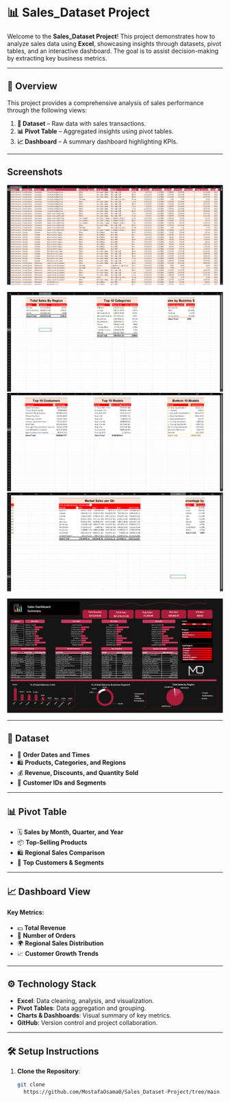 # 📊 **Sales_Dataset Project**  

Welcome to the **Sales_Dataset Project**! This project demonstrates how to analyze sales data using **Excel**, showcasing insights through datasets, pivot tables, and an interactive dashboard. The goal is to assist decision-making by extracting key business metrics.  

---

## 📝 **Overview**  

This project provides a comprehensive analysis of sales performance through the following views:  
1. **📁 Dataset** – Raw data with sales transactions.  
2. **📊 Pivot Table** – Aggregated insights using pivot tables.  
3. **📈 Dashboard** – A summary dashboard highlighting KPIs.  

---
## **Screenshots**
![Dataset](https://github.com/MostafaOsama0/Sales_Dataset-Project/blob/main/Images/Screenshot%202024-10-16%20172001.png)  

![Pivot Table](https://github.com/MostafaOsama0/Sales_Dataset-Project/blob/main/Images/Screenshot%202024-10-16%20171805.png)
![Pivot Table](https://github.com/MostafaOsama0/Sales_Dataset-Project/blob/main/Images/Screenshot%202024-10-16%20171828.png)
![Pivot Table](https://github.com/MostafaOsama0/Sales_Dataset-Project/blob/main/Images/Screenshot%202024-10-16%20171922.png)

![Dashboard](https://github.com/MostafaOsama0/Sales_Dataset-Project/blob/main/Images/Sales_DataSet%20Dashboard.png)  

---
## **📁 Dataset** 

- 📅 **Order Dates and Times**  
- 🛍️ **Products, Categories, and Regions**  
- 💰 **Revenue, Discounts, and Quantity Sold**  
- 👥 **Customer IDs and Segments**  


---

## **📊 Pivot Table**  

- 🗓️ **Sales by Month, Quarter, and Year**  
- 📦 **Top-Selling Products**  
- 🛍️ **Regional Sales Comparison**  
- 🏅 **Top Customers & Segments**  

---

## **📈 Dashboard View**  

#### **Key Metrics**:  
- 💵 **Total Revenue**  
- 🧾 **Number of Orders**  
- 🌍 **Regional Sales Distribution**  
- 📈 **Customer Growth Trends**  

---

## ⚙️ **Technology Stack**  
- **Excel**: Data cleaning, analysis, and visualization.  
- **Pivot Tables**: Data aggregation and grouping.  
- **Charts & Dashboards**: Visual summary of key metrics.  
- **GitHub**: Version control and project collaboration.  

---

## 🛠️ **Setup Instructions**  
1. **Clone the Repository**:  
   ```bash
   git clone
     https://github.com/MostafaOsama0/Sales_Dataset-Project/tree/main

